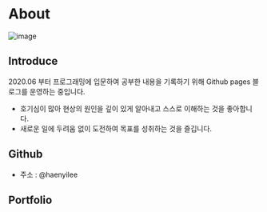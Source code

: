 # About

![image](https://user-images.githubusercontent.com/66978721/103251489-2f3ae400-49bc-11eb-8043-36f9c2718aa5.png) 

## Introduce

2020.06 부터 프로그래밍에 입문하여 공부한 내용을 기록하기 위해 Github pages 블로그를 운영하는 중입니다. 

- 호기심이 많아 현상의 원인을 깊이 있게 알아내고 스스로 이해하는 것을 좋아합니다.
- 새로운 일에 두려움 없이 도전하여 목표를 성취하는 것을 즐깁니다.

## Github
- 주소 : @haenyilee

## Portfolio

